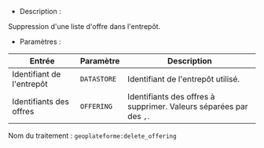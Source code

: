 - Description :

Suppression d'une liste d'offre dans l'entrepôt.

- Paramètres :

| Entrée           | Paramètre          | Description                                                |
|------------------|--------------------|------------------------------------------------------------|
| Identifiant de l'entrepôt    | `DATASTORE`        | Identifiant de l'entrepôt utilisé.  |
| Identifiants des offres  | `OFFERING`        | Identifiants des offres à supprimer. Valeurs séparées par des `,`. |

Nom du traitement : `geoplateforme:delete_offering`
